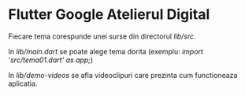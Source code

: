 # Flutter Google Atelierul Digital

Fiecare tema corespunde unei surse din directorul _lib/src_. 

In _lib/main.dart_ se poate alege tema dorita (exemplu: _import 'src/tema01.dart' as app;_)

In _lib/demo-videos_ se afla videoclipuri care prezinta cum functioneaza aplicatia.

<!--
## Getting Started

This project is a starting point for a Flutter application.

A few resources to get you started if this is your first Flutter project:

- [Lab: Write your first Flutter app](https://flutter.dev/docs/get-started/codelab)
- [Cookbook: Useful Flutter samples](https://flutter.dev/docs/cookbook)

For help getting started with Flutter, view our
[online documentation](https://flutter.dev/docs), which offers tutorials,
samples, guidance on mobile development, and a full API reference.
!-->